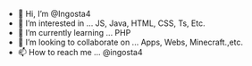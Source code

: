 - 👋 Hi, I’m @Ingosta4
- 👀 I’m interested in ... JS, Java, HTML, CSS, Ts, Etc.
- 🌱 I’m currently learning ... PHP
- 💞️ I’m looking to collaborate on ... Apps, Webs, Minecraft.,etc.
- 📫 How to reach me ... @ingosta4

<!---
Ingosta4/Ingosta4 is a ✨ special ✨ repository because its `README.md` (this file) appears on your GitHub profile.
You can click the Preview link to take a look at your changes.
--->
